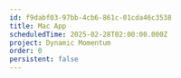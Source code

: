 ```yaml
---
id: f9dabf03-97bb-4cb6-861c-01cda46c3538
title: Mac App
scheduledTime: 2025-02-28T02:00:00.000Z
project: Dynamic Momentum
order: 0
persistent: false
---
```



